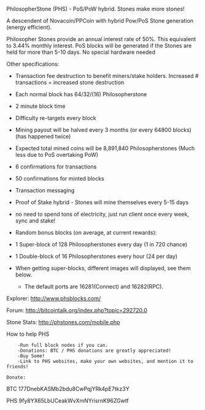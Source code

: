 PhilosopherStone (PHS) - PoS/PoW hybrid. Stones make more stones!

A descendent of Novacoin/PPCoin with hybrid Pow/PoS Stone generation (energy efficient).  

Philosopher Stones provide an annual interest rate of 50%. This equivalent to 3.44% monthly interest. PoS blocks will be generated if the Stones are held for more than 5-10 days. No special hardware needed

Other specifications:

   - Transaction fee destruction to benefit miners/stake holders. Increased # transactions = increased stone destruction
   - Each normal block has 64/32/(16) Philosopherstone
   - 2 minute block time
   - Difficulty re-targets every block
   - Mining payout will be halved every 3 months (or every 64800 blocks) (has happened twice)
   - Expected total mined coins will be 8,891,840 Philosopherstones (Much less due to PoS overtaking PoW)
   - 6 confirmations for transactions
   - 50 confirmations for minted blocks
   - Transaction messaging
   - Proof of Stake hybrid - Stones will mine themselves every 5-15 days
   - no need to spend tons of electricity, just run client once every week, sync and stake!

- Random bonus blocks (on average, at current rewards):
- 1 Super-block of 128 Philosopherstones every day (1 in 720 chance)
- 1 Double-block of 16 Philosopherstones every hour (24 per day)
- When getting super-blocks, different images will displayed, see them below.

   - The default ports are 16281(Connect) and 16282(RPC).

Explorer: http://www.phsblocks.com/

Forum: http://bitcointalk.org/index.php?topic=292720.0

Stone Stats: http://phstones.com/mobile.php

How to help PHS
~~~~~~~~~~~~~~~~~~~~
	-Run full block nodes if you can.
	-Donations: BTC / PHS donations are greatly appreciated!
	-Buy Some!
	-Link to PHS websites, make your own websites, and mention it to friends!

Donate:
~~~~~~~~~~~~~~~~~~~~
BTC 177DnebKASMb2bdu8CwPqjYRk4pE7tkz3Y

PHS 9fy8YX65LbUCeakWvXmNYrisrnK96ZGwtf
